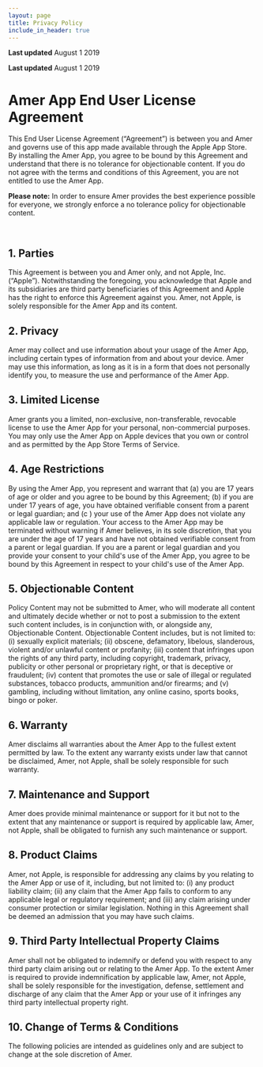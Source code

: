 ```yaml
---
layout: page
title: Privacy Policy
include_in_header: true
---
```


**Last updated**
August 1 2019


**Last updated**
August 1 2019

# Amer App End User License Agreement
This End User License Agreement (“Agreement”) is between you and
Amer and governs use of this app made available through the Apple App Store. By installing the
Amer App, you agree to be bound by this Agreement and understand that there is no tolerance for objectionable
content. If you do not agree with the terms and conditions of this Agreement, you are not entitled to use the
Amer App.

**Please note:** In order to ensure Amer provides the best experience possible for everyone, we strongly enforce a no tolerance policy for objectionable content.

<br>

## 1. Parties
This Agreement is between you and Amer only, and not Apple, Inc. (“Apple”). Notwithstanding the foregoing, you acknowledge that Apple and its subsidiaries are third party beneficiaries of this Agreement and Apple has the right to enforce this Agreement against you. Amer, not Apple, is solely responsible for the Amer App and its content.

## 2. Privacy
Amer may collect and use information about your usage of the
Amer App, including certain types of information from and about your device.
Amer may use this information, as long as it is in a form that does not personally identify you, to measure the use and performance of the Amer App.

## 3. Limited License
Amer grants you a limited, non-exclusive, non-transferable, revocable license to use the
Amer App for your personal, non-commercial purposes. You may only use the
Amer App on Apple devices that you own or control and as permitted by the App Store Terms of Service.

## 4. Age Restrictions
By using the Amer App, you represent and warrant that (a) you are 17 years of age or older and you agree to be bound by this Agreement; (b) if you are under 17 years of age, you have obtained verifiable consent from a parent or legal guardian; and (c ) your use of the Amer App does not violate any applicable law or regulation. Your access to the Amer App may be terminated without warning if Amer believes, in its sole discretion, that you are under the age of 17 years and have not obtained verifiable consent from a parent or legal guardian. If you are a parent or legal guardian and you provide your consent to your child's use of the Amer App, you agree to be bound by this Agreement in respect to your child's use of the Amer App.

## 5. Objectionable Content
Policy Content may not be submitted to Amer, who will moderate all content and ultimately decide whether or not to post a submission to the extent
such content includes, is in conjunction with, or alongside any, Objectionable Content. Objectionable Content includes,
but is not limited to: (i) sexually explicit materials; (ii) obscene, defamatory, libelous, slanderous, violent and/or
unlawful content or profanity; (iii) content that infringes upon the rights of any third party, including copyright,
trademark, privacy, publicity or other personal or proprietary right, or that is deceptive or fraudulent; (iv) content
that promotes the use or sale of illegal or regulated substances, tobacco products, ammunition and/or firearms; and (v)
gambling, including without limitation, any online casino, sports books, bingo or poker.

## 6. Warranty
Amer disclaims all warranties about the
Amer App to the fullest extent permitted by law. To the extent any warranty exists under law that cannot be
disclaimed,
Amer, not Apple, shall be solely responsible for such warranty.

## 7. Maintenance and Support
Amer does provide minimal maintenance or support for it but not to the extent that any maintenance or support
is required by applicable law,
Amer, not Apple, shall be obligated to furnish any such maintenance or support.

## 8. Product Claims
Amer, not Apple, is responsible for addressing any claims by you relating to the
Amer App or use of it, including, but not limited to: (i) any product liability claim; (ii) any claim that
the
Amer App fails to conform to any applicable legal or regulatory requirement; and (iii) any claim arising under
consumer protection or similar legislation. Nothing in this Agreement shall be deemed an admission that you may have
such claims.

## 9. Third Party Intellectual Property Claims
Amer shall not be obligated to indemnify or defend you with respect to any third party claim arising out or
relating to the
Amer App. To the extent
Amer is required to provide indemnification by applicable law,
Amer, not Apple, shall be solely responsible for the investigation, defense, settlement and discharge of any
claim that the
Amer App or your use of it infringes any third party intellectual property right.

## 10. Change of Terms & Conditions
The following policies are intended as guidelines only and are subject to change at the sole discretion of Amer.